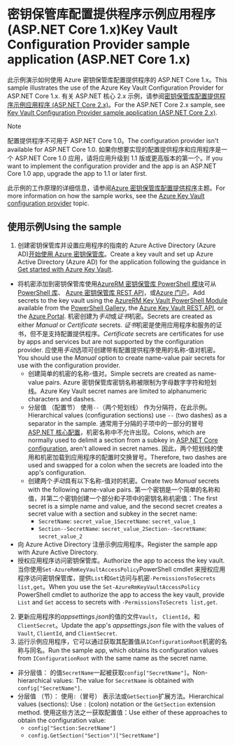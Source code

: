 # <a name="key-vault-configuration-provider-sample-application-aspnet-core-1x"></a><span data-ttu-id="111c8-101">密钥保管库配置提供程序示例应用程序 (ASP.NET Core 1.x)</span><span class="sxs-lookup"><span data-stu-id="111c8-101">Key Vault Configuration Provider sample application (ASP.NET Core 1.x)</span></span>

<span data-ttu-id="111c8-102">此示例演示如何使用 Azure 密钥保管库配置提供程序的 ASP.NET Core 1.x。</span><span class="sxs-lookup"><span data-stu-id="111c8-102">This sample illustrates the use of the Azure Key Vault Configuration Provider for ASP.NET Core 1.x.</span></span> <span data-ttu-id="111c8-103">有关 ASP.NET 核心 2.x 示例，请参阅[密钥保管库配置提供程序示例应用程序 (ASP.NET Core 2.x)](https://github.com/aspnet/Docs/tree/master/aspnetcore/security/key-vault-configuration/samples/basic-sample/2.x)。</span><span class="sxs-lookup"><span data-stu-id="111c8-103">For the ASP.NET Core 2.x sample, see [Key Vault Configuration Provider sample application (ASP.NET Core 2.x)](https://github.com/aspnet/Docs/tree/master/aspnetcore/security/key-vault-configuration/samples/basic-sample/2.x).</span></span>

> [!NOTE]
> <span data-ttu-id="111c8-104">配置提供程序不可用于 ASP.NET Core 1.0。</span><span class="sxs-lookup"><span data-stu-id="111c8-104">The configuration provider isn't available for ASP.NET Core 1.0.</span></span> <span data-ttu-id="111c8-105">如果你想要实现的配置提供程序和应用程序是一个 ASP.NET Core 1.0 应用，请将应用升级到 1.1 版或更高版本的第一个。</span><span class="sxs-lookup"><span data-stu-id="111c8-105">If you want to implement the configuration provider and the app is an ASP.NET Core 1.0 app, upgrade the app to 1.1 or later first.</span></span>

<span data-ttu-id="111c8-106">此示例的工作原理的详细信息，请参阅[Azure 密钥保管库配置提供程序](xref:security/key-vault-configuration)主题。</span><span class="sxs-lookup"><span data-stu-id="111c8-106">For more information on how the sample works, see the [Azure Key Vault configuration provider](xref:security/key-vault-configuration) topic.</span></span>

## <a name="using-the-sample"></a><span data-ttu-id="111c8-107">使用示例</span><span class="sxs-lookup"><span data-stu-id="111c8-107">Using the sample</span></span>
1. <span data-ttu-id="111c8-108">创建密钥保管库并设置应用程序的指南的 Azure Active Directory (Azure AD)[开始使用 Azure 密钥保管库](https://azure.microsoft.com/documentation/articles/key-vault-get-started/)。</span><span class="sxs-lookup"><span data-stu-id="111c8-108">Create a key vault and set up Azure Active Directory (Azure AD) for the application following the guidance in [Get started with Azure Key Vault](https://azure.microsoft.com/documentation/articles/key-vault-get-started/).</span></span>
  * <span data-ttu-id="111c8-109">将机密添加到密钥保管库使用[AzureRM 密钥保管库 PowerShell 模块](/powershell/module/azurerm.keyvault)可从[PowerShell 库](https://www.powershellgallery.com/packages/AzureRM.KeyVault)、 [Azure 密钥保管库 REST API](/rest/api/keyvault/)，或[Azure 门户](https://portal.azure.com/)。</span><span class="sxs-lookup"><span data-stu-id="111c8-109">Add secrets to the key vault using the [AzureRM Key Vault PowerShell Module](/powershell/module/azurerm.keyvault) available from the [PowerShell Gallery](https://www.powershellgallery.com/packages/AzureRM.KeyVault), the [Azure Key Vault REST API](/rest/api/keyvault/), or the [Azure Portal](https://portal.azure.com/).</span></span> <span data-ttu-id="111c8-110">机密创建为*手动*或*证书*机密。</span><span class="sxs-lookup"><span data-stu-id="111c8-110">Secrets are created as either *Manual* or *Certificate* secrets.</span></span> <span data-ttu-id="111c8-111">*证书*机密是使用应用程序和服务的证书，但不是支持配置提供程序。</span><span class="sxs-lookup"><span data-stu-id="111c8-111">*Certificate* secrets are certificates for use by apps and services but are not supported by the configuration provider.</span></span> <span data-ttu-id="111c8-112">应使用*手动*选项可创建带有配置提供程序使用的名称-值对机密。</span><span class="sxs-lookup"><span data-stu-id="111c8-112">You should use the *Manual* option to create name-value pair secrets for use with the configuration provider.</span></span>
    * <span data-ttu-id="111c8-113">创建简单的机密的名称-值对。</span><span class="sxs-lookup"><span data-stu-id="111c8-113">Simple secrets are created as name-value pairs.</span></span> <span data-ttu-id="111c8-114">Azure 密钥保管库密钥名称被限制为字母数字字符和短划线。</span><span class="sxs-lookup"><span data-stu-id="111c8-114">Azure Key Vault secret names are limited to alphanumeric characters and dashes.</span></span>
    * <span data-ttu-id="111c8-115">分层值 （配置节） 使用`--`（两个短划线） 作为分隔符，在此示例。</span><span class="sxs-lookup"><span data-stu-id="111c8-115">Hierarchical values (configuration sections) use `--` (two dashes) as a separator in the sample.</span></span> <span data-ttu-id="111c8-116">通常用于分隔的子项中的一部分的冒号[ASP.NET 核心配置](xref:fundamentals/configuration/index)，机密名称中不允许出现。</span><span class="sxs-lookup"><span data-stu-id="111c8-116">Colons, which are normally used to delimit a section from a subkey in [ASP.NET Core configuration](xref:fundamentals/configuration/index), aren't allowed in secret names.</span></span> <span data-ttu-id="111c8-117">因此，两个短划线的使用和机密加载到应用程序的配置时交换冒号。</span><span class="sxs-lookup"><span data-stu-id="111c8-117">Therefore, two dashes are used and swapped for a colon when the secrets are loaded into the app's configuration.</span></span>
    * <span data-ttu-id="111c8-118">创建两个*手动*具有以下名称-值对的机密。</span><span class="sxs-lookup"><span data-stu-id="111c8-118">Create two *Manual* secrets with the following name-value pairs.</span></span> <span data-ttu-id="111c8-119">第一个密钥是一个简单的名称和值，并第二个密钥创建一个部分和子项中的密钥名称机密值：</span><span class="sxs-lookup"><span data-stu-id="111c8-119">The first secret is a simple name and value, and the second secret creates a secret value with a section and subkey in the secret name:</span></span>
      * <span data-ttu-id="111c8-120">`SecretName`: `secret_value_1`</span><span class="sxs-lookup"><span data-stu-id="111c8-120">`SecretName`: `secret_value_1`</span></span>
      * <span data-ttu-id="111c8-121">`Section--SecretName`: `secret_value_2`</span><span class="sxs-lookup"><span data-stu-id="111c8-121">`Section--SecretName`: `secret_value_2`</span></span>
  * <span data-ttu-id="111c8-122">向 Azure Active Directory 注册示例应用程序。</span><span class="sxs-lookup"><span data-stu-id="111c8-122">Register the sample app with Azure Active Directory.</span></span>
  * <span data-ttu-id="111c8-123">授权应用程序访问密钥保管库。</span><span class="sxs-lookup"><span data-stu-id="111c8-123">Authorize the app to access the key vault.</span></span> <span data-ttu-id="111c8-124">当你使用`Set-AzureRmKeyVaultAccessPolicy`PowerShell cmdlet 来授权应用程序访问密钥保管库，提供`List`和`Get`访问与机密`-PermissionsToSecrets list,get`。</span><span class="sxs-lookup"><span data-stu-id="111c8-124">When you use the `Set-AzureRmKeyVaultAccessPolicy` PowerShell cmdlet to authorize the app to access the key vault, provide `List` and `Get` access to secrets with `-PermissionsToSecrets list,get`.</span></span>
2. <span data-ttu-id="111c8-125">更新应用程序的*appsettings.json*的值的文件`Vault`， `ClientId`，和`ClientSecret`。</span><span class="sxs-lookup"><span data-stu-id="111c8-125">Update the app's *appsettings.json* file with the values of `Vault`, `ClientId`, and `ClientSecret`.</span></span>
3. <span data-ttu-id="111c8-126">运行示例应用程序，它可以通过获取其配置值从`IConfigurationRoot`机密的名称与同名。</span><span class="sxs-lookup"><span data-stu-id="111c8-126">Run the sample app, which obtains its configuration values from `IConfigurationRoot` with the same name as the secret name.</span></span>
  * <span data-ttu-id="111c8-127">非分层值： 的值`SecretName`一起被获取`config["SecretName"]`。</span><span class="sxs-lookup"><span data-stu-id="111c8-127">Non-hierarchical values: The value for `SecretName` is obtained with `config["SecretName"]`.</span></span>
  * <span data-ttu-id="111c8-128">分层值 （节）： 使用`:`（冒号） 表示法或`GetSection`扩展方法。</span><span class="sxs-lookup"><span data-stu-id="111c8-128">Hierarchical values (sections): Use `:` (colon) notation or the `GetSection` extension method.</span></span> <span data-ttu-id="111c8-129">使用这些方法之一获取配置值：</span><span class="sxs-lookup"><span data-stu-id="111c8-129">Use either of these approaches to obtain the configuration value:</span></span>
    * `config["Section:SecretName"]`
    * `config.GetSection("Section")["SecretName"]`
